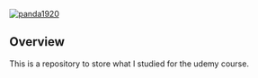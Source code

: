 [![panda1920](https://circleci.com/gh/panda1920/docker-kubernetes.svg?style=shield)](https://app.circleci.com/pipelines/github/panda1920/docker-kubernetes)

## Overview
This is a repository to store what I studied for the udemy course.
